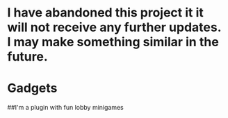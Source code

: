 # I have abandoned this project it it will not receive any further updates. I may make something similar in the future.



# Gadgets
##I'm a plugin with fun lobby minigames
